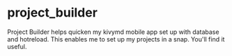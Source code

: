 # project_builder
Project Builder helps quicken my kivymd mobile app set up with database and hotreload. This enables me to set up my projects in a snap. You'll find it useful.
